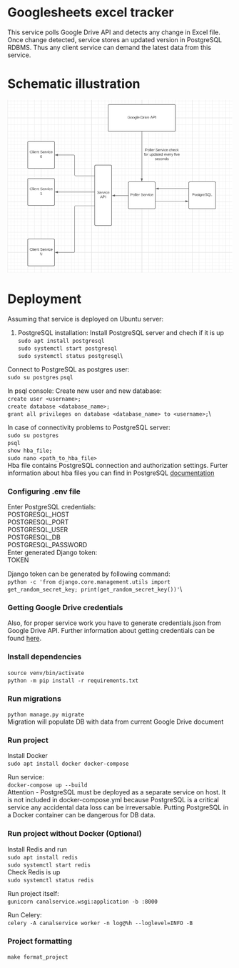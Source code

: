 # Googlesheets excel tracker

This service polls Google Drive API and detects any change in Excel file.
Once change detected, service stores an updated version in PostgreSQL RDBMS.
Thus any client service can demand the latest data from this service.

# Schematic illustration
![schema](readme_files/service_schema.png)

# Deployment
Assuming that service is deployed on Ubuntu server:

1. PostgreSQL installation:
Install PostgreSQL server and chech if it is up\
`sudo apt install postgresql`\
`sudo systemctl start postgresql`\
`sudo systemctl status postgresql`\

Connect to PostgreSQL as postgres user:\
`sudo su postgres`
`psql`

In psql console:
Create new user and new database:\
`create user <username>;`\
`create database <database_name>;`\
`grant all privileges on database <database_name> to <username>;`\

In case of connectivity problems to PostgreSQL server:\
`sudo su postgres`\
`psql`\
`show hba_file;`\
`sudo nano <path_to_hba_file>`\
Hba file contains PostgreSQL connection and authorization settings.
Furter information about hba files you can find in PostgreSQL 
[documentation](https://www.postgresql.org/docs/current/auth-pg-hba-conf.html)

### Configuring .env file
Enter PostgreSQL credentials:\
POSTGRESQL_HOST\
POSTGRESQL_PORT\
POSTGRESQL_USER\
POSTGRESQL_DB\
POSTGRESQL_PASSWORD\
Enter generated Django token:\
TOKEN

Django token can be generated by following command:\
`python -c 'from django.core.management.utils import get_random_secret_key; print(get_random_secret_key())'`\

### Getting Google Drive credentials

Also, for proper service work you have to generate credentials.json from
Google Drive API. Further information about getting credentials can be found 
[here](https://developers.google.com/workspace/guides/create-credentials).

### Install dependencies
`source venv/bin/activate`\
`python -m pip install -r requirements.txt`

### Run migrations

`python manage.py migrate`\
Migration will populate DB with data from current Google Drive document

### Run project
Install Docker\
`sudo apt install docker docker-compose`

Run service:\
`docker-compose up --build`\
Attention - PostgreSQL must be deployed as a separate service on host. It is
not included in docker-compose.yml because PostgreSQL is a critical service
any accidental data loss can be irreversable. Putting PostgreSQL in a 
Docker container can be dangerous for DB data.

### Run project without Docker (Optional)

Install Redis and run\
`sudo apt install redis`\
`sudo systemctl start redis`\
Check Redis is up\
`sudo systemctl status redis`

Run project itself:\
`gunicorn canalservice.wsgi:application -b :8000`

Run Celery:\
`celery -A canalservice worker -n log@%h --loglevel=INFO -B`

### Project formatting 

`make format_project`
